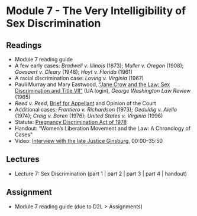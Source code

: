# Module 7 - The Very Intelligibility of Sex Discrimination

## Readings

- Module 7 reading guide
- A few early cases: *Bradwell v. Illinois* (1873); *Muller v. Oregon* (1908); *Goesaert v. Cleary* (1948); *Hoyt v. Florida* (1961)
- A racial discrimination case: *Loving v. Virginia* (1967)
- Pauli Murray and Mary Eastwood, [“Jane Crow and the Law: Sex Discrimination and Title VII”](https://ezproxy.library.arizona.edu/login?url=https://heinonline.org/HOL/LandingPage?handle=hein.journals/gwlr34&div=22&id=&page=) (UA login), *George Washington Law Review* (1965)
- *Reed v. Reed*, [Brief for Appellant](https://socialchangenyu.com/wp-content/uploads/2019/08/1970-Reed-v-Reed-Brief-for-Appellant.pdf) and Opinion of the Court
- Additional cases: *Frontiero v. Richardson* (1973); *Geduldig v. Aiello* (1974); *Craig v. Boren* (1976); *United States v. Virginia* (1996)
- Statute: [Pregnancy Discrimination Act of 1978](https://www.govinfo.gov/content/pkg/STATUTE-92/pdf/STATUTE-92-Pg2076.pdf)
- Handout: “Women’s Liberation Movement and the Law: A Chronology of Cases”
- Video: [Interview with the late Justice Ginsburg](https://www.youtube.com/watch?v=umvkXhtbbpk), 00:00–35:50

## Lectures

- Lecture 7: Sex Discrimination (part 1 \| part 2 \| part 3 \| part 4 \| handout)

## Assignment

- Module 7 reading guide (due to D2L > Assignments)
